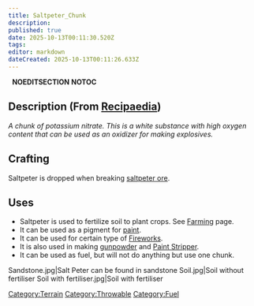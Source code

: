 ```yaml
---
title: Saltpeter_Chunk
description: 
published: true
date: 2025-10-13T00:11:30.520Z
tags: 
editor: markdown
dateCreated: 2025-10-13T00:11:26.633Z
---
```


  __NOEDITSECTION__ __NOTOC__

## Description (From [Recipaedia](.. "wikilink"))

*A chunk of potassium nitrate. This is a white substance with high
oxygen content that can be used as an oxidizer for making explosives.*

## Crafting

Saltpeter is dropped when breaking [saltpeter
ore](Saltpeter_Ore.md "wikilink").

## Uses

  - Saltpeter is used to fertilize soil to plant crops. See
    [Farming](Farming "wikilink") page.
  - It can be used as a pigment for [paint](Painting "wikilink").
  - It can be used for certain type of [Fireworks](Firework "wikilink").
  - It is also used in making [gunpowder](gunpowder "wikilink") and
    [Paint Stripper](Paint_Stripper "wikilink").
  - It can be used as fuel, but will not do anything but use one chunk.

Sandstone.jpg|Salt Peter can be found in sandstone Soil.jpg|Soil without
fertiliser Soil with fertiliser.jpg|Soil with fertiliser

[Category:Terrain](Category:Terrain "wikilink")
[Category:Throwable](Category:Throwable "wikilink")
[Category:Fuel](Category:Fuel "wikilink")